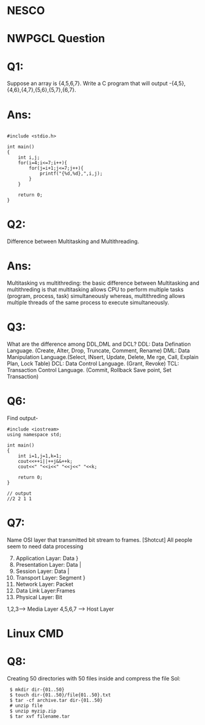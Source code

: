 # NESCO
# NWPGCL Question
# Q1:
 Suppose an array is {4,5,6,7}. Write a C program that will output -{4,5},{4,6},{4,7},{5,6},{5,7},{6,7}.
# Ans:
```

#include <stdio.h>

int main()
{
    int i,j;
    for(i=4;i<=7;i++){
        for(j=i+1;j<=7;j++){
            printf("{%d,%d},",i,j);
        }
    }

    return 0;
}
```
# Q2:
Difference between Multitasking and Multithreading.
# Ans:
Multitasking vs multithreding:
the basic difference between Multitasking and multithreding is that multitasking allows CPU to perform multiple tasks (program, process, task) simultaneously whereas, multithreding allows multiple threads of the same process to execute simultaneously.

# Q3: 
What are the difference among DDL,DML and DCL?
DDL: Data Defination Language. (Create, Alter, Drop, Truncate, Comment, Rename)
DML: Data Manipulation Language.(Select, INsert, Update, Delete, Me rge, Call, Explain Plan, Lock Table)
DCL: Data Control Language. (Grant, Revoke)
TCL: Transaction Control Language. (Commit, Rollback Save point, Set Transaction)

# Q6:
Find output-
```
#include <iostream>
using namespace std;

int main()
{
    int i=1,j=1,k=1;
    cout<<++i||++j&&++k;
    cout<<" "<<i<<" "<<j<<" "<<k;

    return 0;
}

// output
//2 2 1 1 
```
# Q7:
Name OSI layer that transmitted bit stream to frames.
[Shotcut]
All people seem to need data processing

7. Application Layar: Data     }
6. Presentation Layer: Data    |
5. Session Layer: Data         | 
4. Transport Layer: Segment    } 
3. Network Layer: Packet
2. Data Link Layer:Frames
1. Physical Layer: Bit

1,2,3--> Media Layer
4,5,6,7 --> Host Layer


# Linux CMD
# Q8:
Creating 50 directories with 50 files inside and compress the file
Sol:
```
 $ mkdir dir-{01..50}
 $ touch dir-{01..50}/file{01..50}.txt
 $ tar -cf archive.tar dir-{01..50}
 # unzip file
 $ unzip myzip.zip
 $ tar xvf filename.tar
 
```
